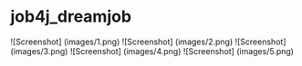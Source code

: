 # job4j_dreamjob

![Screenshot] (images/1.png)
![Screenshot] (images/2.png)
![Screenshot] (images/3.png)
![Screenshot] (images/4.png)
![Screenshot] (images/5.png)

